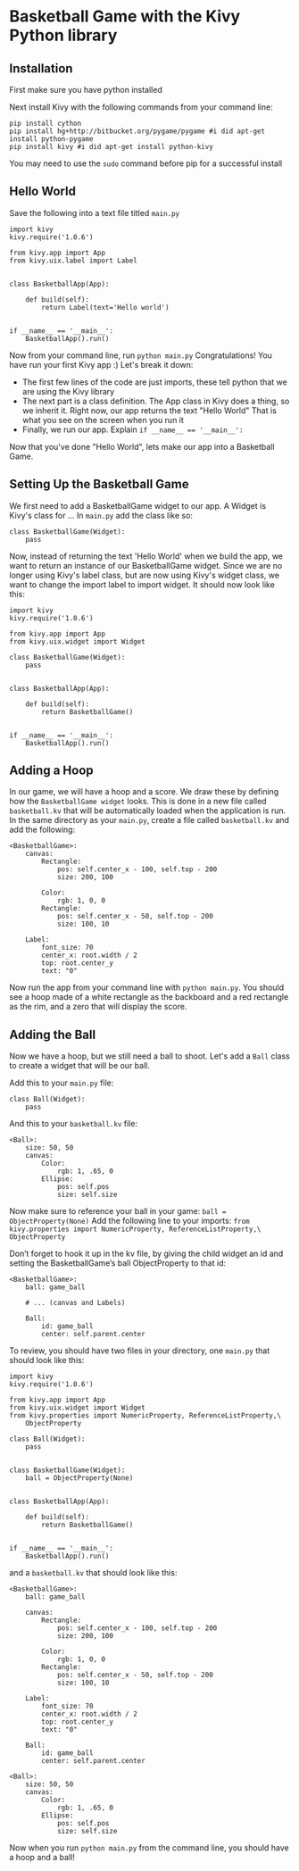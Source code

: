 # Basketball Game with the Kivy Python library

## Installation
First make sure you have python installed

Next install Kivy with the following commands from your command line:
```
pip install cython
pip install hg+http://bitbucket.org/pygame/pygame #i did apt-get install python-pygame
pip install kivy #i did apt-get install python-kivy
```
You may need to use the `sudo` command before pip for a successful install

## Hello World
Save the following into a text file titled `main.py`
```
import kivy
kivy.require('1.0.6')

from kivy.app import App
from kivy.uix.label import Label


class BasketballApp(App):

    def build(self):
        return Label(text='Hello world')


if __name__ == '__main__':
    BasketballApp().run()
```
Now from your command line, run `python main.py`
Congratulations! You have run your first Kivy app :)
Let's break it down:
- The first few lines of the code are just imports, these tell python that we are using
the Kivy library
- The next part is a class definition. The App class in Kivy does a thing, so we inherit it. Right now,
our app returns the text "Hello World" That is what you see on the screen when you run it
- Finally, we run our app. Explain `if __name__ == '__main__':`

Now that you've done "Hello World", lets make our app into a Basketball Game.

## Setting Up the Basketball Game
We first need to add a BasketballGame widget to our app. A Widget is Kivy's class for ...
 In `main.py` add the class like so:

```
class BasketballGame(Widget):
    pass
```

Now, instead of returning the text 'Hello World' when we build the app, we want to return
an instance of our BasketballGame widget. Since we are no longer using Kivy's label class, 
but are now using Kivy's widget class, we want to change the import label to import widget.
It should now look like this:
<!-- explain what an instance and a class is? -->

```
import kivy
kivy.require('1.0.6') 

from kivy.app import App
from kivy.uix.widget import Widget

class BasketballGame(Widget):
	pass
		

class BasketballApp(App):

    def build(self):
        return BasketballGame()


if __name__ == '__main__':
    BasketballApp().run()
```

## Adding a Hoop
In our game, we will have a hoop and a score. We draw these by defining how the `BasketballGame widget`
looks. This is done in a new file called `basketball.kv` that will be automatically loaded when the 
application is run. In the same directory as your `main.py`, create a file called `basketball.kv` and 
add the following:

```
<BasketballGame>:    
    canvas:
        Rectangle:
            pos: self.center_x - 100, self.top - 200
            size: 200, 100

        Color:
            rgb: 1, 0, 0
        Rectangle:
            pos: self.center_x - 50, self.top - 200
            size: 100, 10

    Label:
        font_size: 70  
        center_x: root.width / 2
        top: root.center_y
        text: "0"
```
Now run the app from your command line with `python main.py`. You should see a hoop made of a white 
rectangle as the backboard and a red rectangle as the rim, and a zero that will display the score.

## Adding the Ball
Now we have a hoop, but we still need a ball to shoot. Let's add a `Ball` class to create a widget 
that will be our ball.

Add this to your `main.py` file:
```
class Ball(Widget):
	pass
```

And this to your `basketball.kv` file:
```
<Ball>:
    size: 50, 50
    canvas:
    	Color: 
    		rgb: 1, .65, 0
        Ellipse:
            pos: self.pos
            size: self.size
```

Now make sure to reference your ball in your game: `ball = ObjectProperty(None)`
Add the following line to your imports: `from kivy.properties import NumericProperty, ReferenceListProperty,\
    ObjectProperty`

Don’t forget to hook it up in the kv file, by giving the child widget an id and 
setting the BasketballGame’s ball ObjectProperty to that id:
```
<BasketballGame>:
    ball: game_ball

    # ... (canvas and Labels)

    Ball:
        id: game_ball
        center: self.parent.center
```
To review, you should have two files in your directory, one `main.py` that should look like this:
```
import kivy
kivy.require('1.0.6') 

from kivy.app import App
from kivy.uix.widget import Widget
from kivy.properties import NumericProperty, ReferenceListProperty,\
    ObjectProperty

class Ball(Widget):
	pass
		

class BasketballGame(Widget):
	ball = ObjectProperty(None)
		

class BasketballApp(App):

    def build(self):
        return BasketballGame()


if __name__ == '__main__':
    BasketballApp().run()
```
and a `basketball.kv` that should look like this:
```
<BasketballGame>:  
    ball: game_ball

    canvas:
        Rectangle:
            pos: self.center_x - 100, self.top - 200
            size: 200, 100

        Color:
            rgb: 1, 0, 0
        Rectangle:
            pos: self.center_x - 50, self.top - 200
            size: 100, 10

    Label:
        font_size: 70  
        center_x: root.width / 2
        top: root.center_y
        text: "0"

    Ball:
        id: game_ball
        center: self.parent.center  
        
<Ball>:
    size: 50, 50
    canvas:
        Color: 
            rgb: 1, .65, 0
        Ellipse:
            pos: self.pos
            size: self.size
```
Now when you run `python main.py` from the command line, you should have a hoop and a ball!
